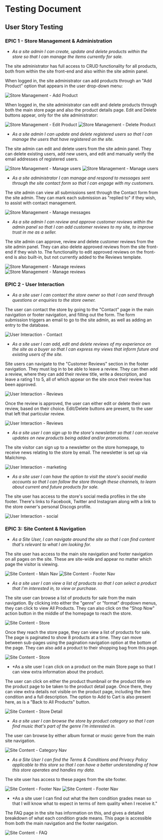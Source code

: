 # Testing Document

## User Story Testing

### EPIC 1 - Store Management & Administration

- *As a site admin I can create, update and delete products within the store so that I can manage the items currently for sale.*

The site administrator has full access to CRUD functionality for all products, both from within the site front-end and also within the site admin panel. 

When logged in, the site administrator can add products through an "Add Product" option that appears in the user drop-down menu:

![Store Management - Add Product](docs/testing_images/add-product.png)

When logged in, the site administrator can edit and delete products through both the main store page and also the product details page. Edit and Delete buttons appear, only for the site administrator:

![Store Management - Edit Product](docs/testing_images/edit-product.png)
![Store Management - Delete Product](docs/testing_images/delete-product.png)

- *As a site admin I can update and delete registered users so that I can manage the users that have registered on the site.*

The site admin can edit and delete users from the site admin panel. They can delete existing users, add new users, and edit and manually verify the email addresses of registered users.

![Store Management - Manage users](docs/testing_images/delete-users.png)
![Store Management - Manage users](docs/testing_images/update-email.png)

- *As a site administrator I can manage and respond to messages sent through the site contact form so that I can engage with my customers.*

The site admin can view all submissions sent through the Contact form from the site admin. They can mark each submission as "replied to" if they wish, to assist with contact management.

![Store Management - Manage messages](docs/testing_images/contact-form-manage.png)

- *As a site admin I can review and approve customer reviews within the admin panel so that I can add customer reviews to my site, to improve trust in me as a seller.*

The site admin can approve, review and delete customer reviews from the site admin panel. They can also delete approved reviews from the site front-end if they wish to. The functionality to edit approved reviews on the front-end is also built-in, but not currently added to the Reviews template.

![Store Management - Manage reviews](docs/testing_images/manage-reviews.png)
![Store Management - Manage reviews](docs/testing_images/managereviews-front.png)

### EPIC 2 - User Interaction

- *As a site user I can contact the store owner so that I can send through questions or enquiries to the store owner.*

The user can contact the store by going to the "Contact" page in the main navigation or footer navigation, and filling out the form. The form submission triggers an email to go to the site admin, as well as adding an entry to the database.

![User Interaction - Contact](docs/testing_images/contact-form.png)

- *As a site user I can add, edit and delete reviews of my experience on the site as a buyer so that I can express my views that inform future and existing users of the site.*

Site users can navigate to the "Customer Reviews" section in the footer navigation. They must log in to be able to leave a review. They can then add a review, where they can add their review title, write a description, and leave a rating 1 to 5, all of which appear on the site once their review has been approved.

![User Interaction - Reviews](docs/testing_images/add-review.png)

Once the review is approved, the user can either edit or delete their own review, based on their choice. Edit/Delete buttons are present, to the user that left that particular review.

![User Interaction - Reviews](docs/testing_images/edit-delete-review.png)

- *As a site user I can sign up to the store's newsletter so that I can receive updates on new products being added and/or promotions.*

The site visitor can sign up to a newsletter on the store homepage, to receive news relating to the store by email. The newsletter is set up via Mailchimp.

![User Interaction - marketing](docs/testing_images/mc-newsletter.png)

- *As a site user I can have the option to visit the store's social media accounts so that I can follow the store through these channels, to learn about current and future products for sale.*

The site user has access to the store's social media profiles in the site footer. There's links to Facebook, Twitter and Instagram along with a link to the store owner's personal Discogs profile.

![User Interaction - social](docs/testing_images/social-media.png)

### EPIC 3: Site Content & Navigation

- *As a Site User, I can navigate around the site so that I can find content that's relevant to what I am looking for.*

The site user has access to the main site navigation and footer navigation on all pages on the site. These are site-wide and appear no matter which page the visitor is viewing.

![Site Content - Main Nav](docs/readme_images/navigation.png)
![Site Content - Footer Nav](docs/readme_images/footer.png)

- *As a site user I can view a list of products so that I can select a product that I'm interested in, to view or purchase.*

The site user can browse a list of products for sale from the main navigation. By clicking into either the "genre" or "format" dropdown menus, they can click to view All Products. They can also click on the "Shop Now" action button in the middle of the homepage to reach the store.

![Site Content - Store](docs/testing_images/reach-store-page.png)

Once they reach the store page, they can view a list of products for sale. The page is paginated to show 8 products at a time. They can move between sub-pages using the pagination navigation option at the bottom of the page. They can also add a product to their shopping bag from this page.

![Site Content - Store](docs/testing_images/store-page.png)

- *As a site user I can click on a product on the main Store page so that I can view extra information about the product.

The user can click on either the product thumbnail or the product title on the product page to be taken to the product detail page. Once there, they can view extra details not visible on the product page, including the item condition and a full description. The option to Add to Cart is also present here, as is a "Back to All Products" button. 

![Site Content - Store Detail](docs/testing_images/product-detail.png)

- *As a site user I can browse the store by product category so that I can find music that's part of the genre I'm interested in.*

The user can browse by either album format or music genre from the main site navigation.

![Site Content - Category Nav](docs/testing_images/category-nav.png)

- *As a Site User I can find the Terms & Conditions and Privacy Policy applicable to this store so that I can have a better understanding of how this store operates and handles my data.*

The site user has access to these pages from the site footer.

![Site Content - Footer Nav](docs/readme_images/terms-conditions.png)
![Site Content - Footer Nav](docs/readme_images/privacy-policy.png)

- *As a site user I can find out what the item condition grades mean so that I will know what to expect in terms of item quality when I receive it."

The FAQ page in the site has information on this, and gives a detailed breakdown of what each condition grade means. This page is accessible from both the main navigation and the footer navigation.

![Site Content - FAQ](docs/readme_images/faqs.png)